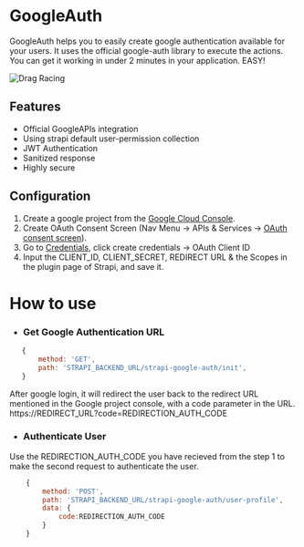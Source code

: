 # GoogleAuth
GoogleAuth helps you to easily create google authentication available for your users. It uses the official google-auth library to execute the actions. You can get it working in under 2 minutes in your application. EASY!

![Drag Racing](https://i.ibb.co/Gnm146x/Screenshot-2022-05-02-at-1-37-12-AM.png)

## Features
- Official GoogleAPIs integration
- Using strapi default user-permission collection
- JWT Authentication
- Sanitized response
- Highly secure

## Configuration
1. Create a google project from the [Google Cloud Console](https://console.cloud.google.com/projectcreate?previousPage=%2Fcloud-resource-manager%3Fproject%3D%26folder%3D%26organizationId%3D).
2. Create OAuth Consent Screen (Nav Menu -> APIs & Services -> [OAuth consent screen](https://console.cloud.google.com/apis/credentials/consent)).
3. Go to [Credentials](https://console.cloud.google.com/apis/credentials), click create credentials -> OAuth Client ID
4. Input the CLIENT_ID, CLIENT_SECRET, REDIRECT URL & the Scopes in the plugin page of Strapi, and save it.

# How to use
- ### Get Google Authentication URL
 ```js
    {
        method: 'GET',
        path: 'STRAPI_BACKEND_URL/strapi-google-auth/init',
    } 
  ```
After google login, it will redirect the user back to the redirect URL mentioned in the Google project console, with a code parameter in the URL. https://REDIRECT_URL?code=REDIRECTION_AUTH_CODE
    
- ### Authenticate User
Use the REDIRECTION_AUTH_CODE you have recieved from the step 1 to make the second request to authenticate the user.
```js
    {
        method: 'POST',
        path: 'STRAPI_BACKEND_URL/strapi-google-auth/user-profile',
        data: {
            code:REDIRECTION_AUTH_CODE
        }
    } 
```